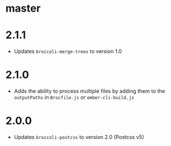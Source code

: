 # master

# 2.1.1

* Updates `broccoli-merge-trees` to version 1.0

# 2.1.0

* Adds the ability to process multiple files by adding them to the `outputPaths` in `Brocfile.js` or `ember-cli-build.js`

# 2.0.0

* Updates `broccoli-postcss` to version 2.0 (Postcss v5)


